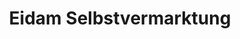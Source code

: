 ---
title: "Eidam Selbstvermarktung"
url: /bad-hersfeld/eidam-selbstvermarktung/
shop: Metzgerei
---